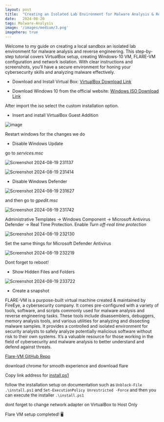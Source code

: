 ```yaml
---
layout:	post
title:	"Creating an Isolated Lab Environment for Malware Analysis & Reverse Engineering"
date:	2024-08-20
tags: Malware-Analysis
image: '/images/medium/3.png'
imagehero: true
---
```


Welcome to my guide on creating a local sandbox an isolated lab environment for malware analysis and reverse engineering. This step-by-step tutorial covers VirtualBox setup, creating Windows-10 VM, FLARE-VM configuration and network isolation. With clear instructions and screenshots, you’ll have a secure environment for honing your cybersecurity skills and analyzing malware effectively.

- Download and Install Virtual Box:
[VirtualBox Download Link](https://www.virtualbox.org/wiki/Downloads)

- Download Windows 10 from the official website:
[Windows ISO Download Link](https://www.microsoft.com/en-us/evalcenter/download-windows-10-enterprise)

After import the iso select the custom installation option. 
- Insert and install VirtualBox Guest Addition

![image](https://github.com/user-attachments/assets/47f67fc8-b936-4122-bc36-42b0a88a3bcb)


Restart windows for the changes we do

- Disable Windows Update

go to *services.msc*

![Screenshot 2024-08-19 231137](https://github.com/user-attachments/assets/09d750eb-33e9-44e6-bb7a-441eda19f0e2)

![Screenshot 2024-08-19 231414](https://github.com/user-attachments/assets/f3dae957-9095-48d1-9dea-05c38f96be1c)

- Disable Windows Defender

![Screenshot 2024-08-19 231627](https://github.com/user-attachments/assets/e7639b08-47e6-4f50-9c71-9fb94dc5eb37)

and then go to *gpedit.msc*

![Screenshot 2024-08-19 231742](https://github.com/user-attachments/assets/d5997bae-25e8-4a35-b606-a0ae789aaebd)

Administrative Templates -> Windows Component -> Microsoft Antivirus Defender -> Real Time Protection. Enable *Turn off-real time protection* 

![Screenshot 2024-08-19 232130](https://github.com/user-attachments/assets/23addc52-3800-434a-a41b-edef7bbedb55)

Set the same things for Microsoft Defender Antivirus 

![Screenshot 2024-08-19 232219](https://github.com/user-attachments/assets/258d3e85-5473-4184-8f4a-a16ccb27d71d)

Dont forget to reboot!

- Show Hidden Files and Folders
  
![Screenshot 2024-08-19 233722](https://github.com/user-attachments/assets/0a73f5e4-2206-4f81-9e20-1c8f3e44ba5c)

- Create a snapshot

FLARE-VM is a purpose-built virtual machine created & maintained by FireEye, a cybersecurity company. It comes pre-configured with a variety of tools, software, and scripts commonly used for malware analysis and reverse engineering tasks. These tools include disassemblers, debuggers, memory analysis tools, and various utilities for analyzing and dissecting malware samples.
It provides a controlled and isolated environment for security analysts to safely analyze potentially malicious software without risk to their own systems. It’s a valuable resource for those working in the field of cybersecurity and malware analysis to better understand and defend against threats.

[Flare-VM GitHub Repo](https://github.com/mandiant/flare-vm)

download chrome for smooth experience and download flare

Copy link address for [install.ps1](https://github.com/mandiant/flare-vm/blob/main/install.ps1)

follow the installation setup on documentation such as
```Unblock-File .\install.ps1``` and ```Set-ExecutionPolicy Unrestricted -Force``` and then you can execute the installer ```.\install.ps1```

dont forget to change network adapter on VirtualBox to Host Only

Flare VM setup completed! 🖥️

